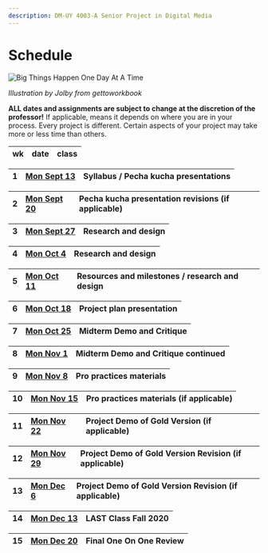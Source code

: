 ```yaml
---
description: DM-UY 4003-A Senior Project in Digital Media
---
```


# Schedule

![Big Things Happen One Day At A Time](http://teaching.polishedsolid.com/images/gettoworkbook_big_things.png)

_Illustration by Jolby from gettoworkbook_

**ALL dates and assignments are subject to change at the discretion of the professor!** If applicable, means it depends on where you are in your process. Every project is different. Certain aspects of your project may take more or less time than others.

| wk | date | class |
| :--- | :--- | :--- |


| 1 | [Mon Sept 13](week1_detail.md) | Syllabus / Pecha kucha presentations |
| :--- | :--- | :--- |


| 2 | [Mon Sept 20](week2_detail.md) | Pecha kucha presentation revisions \(if applicable\) |
| :--- | :--- | :--- |


| 3 | [Mon Sept 27](week3_detail.md) | Research and design |
| :--- | :--- | :--- |


| 4 | [Mon Oct 4](week4_detail.md) | Research and design |
| :--- | :--- | :--- |


| 5 | [Mon Oct 11](week5_detail.md) | Resources and milestones / research and design |
| :--- | :--- | :--- |


| 6 | [Mon Oct 18](week6_detail.md) | Project plan presentation |
| :--- | :--- | :--- |


| 7 | [Mon Oct 25](week7_detail.md) | **Midterm Demo and Critique** |
| :--- | :--- | :--- |


| 8 | [Mon Nov 1](week8_detail.md) | **Midterm Demo and Critique continued** |
| :--- | :--- | :--- |


| 9 | [Mon Nov 8](week9_detail.md) | Pro practices materials |
| :--- | :--- | :--- |


| 10 | [Mon Nov 15](week10_detail.md) | Pro practices materials \(if applicable\) |
| :--- | :--- | :--- |


| 11 | [Mon Nov 22](week11_detail.md) | Project Demo of Gold Version \(if applicable\) |
| :--- | :--- | :--- |


| 12 | [Mon Nov 29](week12_detail.md) | Project Demo of Gold Version Revision \(if applicable\) |
| :--- | :--- | :--- |


| 13 | [Mon Dec 6](week13_detail.md) | Project Demo of Gold Version Revision \(if applicable\) |
| :--- | :--- | :--- |


| 14 | [Mon Dec 13](week14_detail.md) | **LAST Class Fall 2020** |
| :--- | :--- | :--- |


| 15 | [Mon Dec 20 ](https://github.com/IDMNYU/SeniorProject_Fall2021_Katsivelos/tree/8b5c0e663d5f79b1ccd007ea6c6d72a1a388f24e/schedule/week15_detail.md) | **Final One On One Review** |
| :--- | :--- | :--- |


